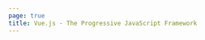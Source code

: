 ```yaml
---
page: true
title: Vue.js - The Progressive JavaScript Framework
---
```


<script setup>
import Home from '/@theme/components/Home.vue'
</script>

<Home />
